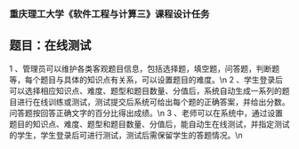 ### 重庆理工大学《软件工程与计算三》课程设计任务
## 题目：在线测试
 1 、管理员可以维护各类客观题目信息，包括选择题，填空题，问答题，判断题等，每个题目与具体的知识点有关系，可以设置题目的难度。\n
 2 、学生登录后可以选择相应知识点、难度、题型和题目数量、分值后，系统自动生成一系列的题目进行在线训练或测试，测试提交后系统可给出每个题的正确答案，并给出分数。问答题按回答正确文字的百分比得出成绩。\n
 3 、老师可以在系统中，通过设置题目的知识点、难度、题型和题目数量、分值后，能自动生在线测试，并指定测试的学生，学生登录后可进行测试，测试后需保留学生的答题情况。\n

